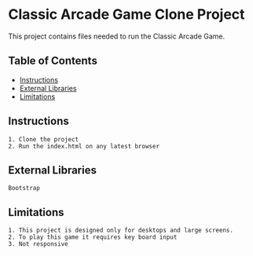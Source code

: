 # Classic Arcade Game Clone Project

This project contains files needed to run the Classic Arcade Game.

## Table of Contents

- [Instructions](#instructions)
- [External Libraries](#external_libraries)
- [Limitations](#limitations)

## Instructions
    1. Clone the project
    2. Run the index.html on any latest browser

## External Libraries
    Bootstrap

## Limitations
    1. This project is designed only for desktops and large screens.
    2. To play this game it requires key board input
    3. Not responsive